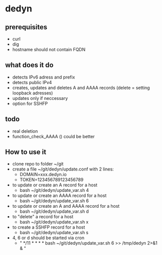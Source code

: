 # dedyn

## prerequisites

- curl
- dig
- hostname should not contain FQDN

## what does it do

- detects IPv6 adress and prefix
- detects public IPv4 
- creates, updates and deletes A and AAAA records (delete = setting loopback adresses)
- updates only if neccessary
- option for SSHFP

## todo

- real deletion
- function_check_AAAA () could be better

## How to use it

- clone repo to folder ~/git
- create a file ~/git/dedyn/update.conf  with 2 lines: 
  - DOMAIN=xxx.dedyn.io
  - TOKEN=123456789123456789
- to update or create an A record for a host
  - bash ~/git/dedyn/update_var.sh 4
- to update or create an AAAA record for a host
  - bash ~/git/dedyn/update_var.sh 6
- to update or create an A and AAAA record for a host
  - bash ~/git/dedyn/update_var.sh d
- to "delete" a record for a host
  - bash ~/git/dedyn/update_var.sh x
- to create a SSHFP record for a host
  - bash ~/git/dedyn/update_var.sh s
- 4, 6 or d should be started via cron
  - " */11 * * * * bash ~/git/dedyn/update_var.sh 6 >> /tmp/dedyn 2>&1 & "